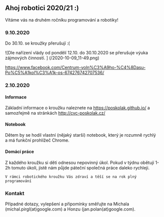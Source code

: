 ## Ahoj robotici 2020/21 :)

Vítáme vás na druhém ročníku programování a robotiky!

### 9.10.2020
Do 30.10. se kroužky přerušují :(

![Dle nařízení vlády od pondělí 12.10. do 30.10.2020 se přerušuje výuka zájmových činností. ]
(/2020-10-09_11-49.png)

https://www.facebook.com/Centrum-voln%C3%A9ho-%C4%8Dasu-Po%C5%A1kol%C3%A1k-os-674276742707536/


### 2.10.2020
#### Informace
Základní informace o kroužku naleznete na https://poskolak.github.io/ a samozřejmě na stránkách http://cvc-poskolak.cz/ 

#### Notebook
Dětem by se hodil vlastní (nějaký starší) notebook, který je rozumně rychlý a má funkční prohlížeč Chrome.

#### Domácí práce
Z každého kroužku si děti odnesou nepovinný úkol. Pokud v týdnu obětují 1-2h tomuto úkoli, jistě nám půjde páteční společná práce daleko rychleji.

```V rámci robotického kroužku Vás zdraví a těší se na rok plný programování```

### Kontakt

Případné dotazy, vylepšení a připomínky směřujte na Michala (michal.pirgl(at)google.com) a Honzu (jan.polan(at)google.com).
